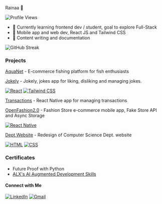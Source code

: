  Rainaa 👋

![Profile Views](https://komarev.com/ghpvc/?username=RainaaNs&color=blue)

- 🌱 Currently learning frontend dev / student, goal to explore Full-Stack
- 👯 Mobile app and web dev, React JS and Tailwind CSS
- 👯 Content writing and documentation


![GitHub Streak](https://github-readme-streak-stats.herokuapp.com/?user=rainaans&theme=dark)

### Projects

[AquaNet](https://github.com/klenam0/AquaNet-Frontend.git) - E-commerce fishing platform for fish enthusiasts

[Jokely](https://github.com/RainaaNs/Mock-Jokes) - Jokely, jokes app for liking, disliking and managing jokes.

[![React](https://img.shields.io/badge/React-20232A?style=flat-square&logo=react&logoColor=61DAFB)](https://reactjs.org/)
[![Tailwind CSS](https://img.shields.io/badge/Tailwind_CSS-38B2AC?style=flat-square&logo=tailwind-css&logoColor=white)](https://tailwindcss.com/)


[Transactions](https://github.com/RainaaNs/rn-assignment5-11307343) - React Native app for managing transactions

[OpenFashion2.0](https://github.com/RainaaNs/rn-assignment7-11307343) - Fashion Store e-commerce mobile app, Fake Store API and Async Storage

[![React Native](https://img.shields.io/badge/React_Native-20232A?style=flat-square&logo=react&logoColor=61DAFB)](https://reactnative.dev/)


[Dept.Website](https://github.com/RainaaNs/11307343_DCIT205.git) - Redesign of Computer Science Dept. website

[![HTML](https://img.shields.io/badge/HTML-E34F26?style=flat-square&logo=html5&logoColor=white)](https://developer.mozilla.org/en-US/docs/Web/HTML)
[![CSS](https://img.shields.io/badge/CSS-1572B6?style=flat-square&logo=css3&logoColor=white)](https://developer.mozilla.org/en-US/docs/Web/CSS)


### Certificates 
- Future Proof with Python
- [ALX's AI Augmented Development Skills](https://intranet.alxswe.com/certificates/E6CTN2cBRx)

#### Connect with Me
[![LinkedIn](https://img.shields.io/badge/-LinkedIn-blue?style=flat-square&logo=Linkedin&logoColor=white&link=https://www.linkedin.com/in/naa-shidaa-addo)](https://www.linkedin.com/in/naa-shidaa-addo)
[![Gmail](https://img.shields.io/badge/Gmail-D14836?style=flat-square&logo=gmail&logoColor=white)](mailto:rainaaaddo@gmail.com)



